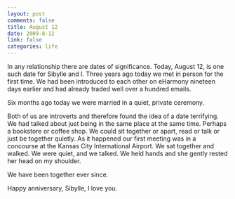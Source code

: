 ```yaml
--- 
layout: post
comments: false
title: August 12
date: 2009-8-12
link: false
categories: life
---
```

In any relationship there are dates of significance. Today, August 12, is one such date for Sibylle and I. Three years ago today we met in person for the first time. We had been introduced to each other on eHarmony nineteen days earlier and had already traded well over a hundred emails.

Six months ago today we were married in a quiet, private ceremony.

Both of us are introverts and therefore found the idea of a date terrifying. We had talked about just being in the same place at the same time. Perhaps a bookstore or coffee shop. We could sit together or apart, read or talk or just be together quietly. As it happened our first meeting was in a concourse at the Kansas City International Airport. We sat together and walked. We were quiet, and we talked. We held hands and she gently rested her head on my shoulder.

We have been together ever since.

Happy anniversary, Sibylle, I love you.
